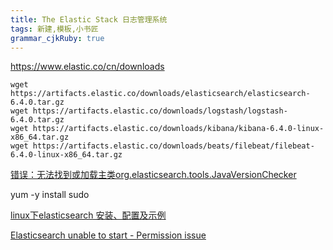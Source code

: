```yaml
---
title: The Elastic Stack 日志管理系统
tags: 新建,模板,小书匠
grammar_cjkRuby: true
---
```


https://www.elastic.co/cn/downloads

```
wget https://artifacts.elastic.co/downloads/elasticsearch/elasticsearch-6.4.0.tar.gz
wget https://artifacts.elastic.co/downloads/logstash/logstash-6.4.0.tar.gz
wget https://artifacts.elastic.co/downloads/kibana/kibana-6.4.0-linux-x86_64.tar.gz
wget https://artifacts.elastic.co/downloads/beats/filebeat/filebeat-6.4.0-linux-x86_64.tar.gz
```




[错误：无法找到或加载主类org.elasticsearch.tools.JavaVersionChecker](https://discuss.elastic.co/t/error-could-not-find-or-load-main-class-org-elasticsearch-tools-javaversionchecker/82213)

yum -y install sudo

[linux下elasticsearch 安装、配置及示例](https://blog.csdn.net/sinat_28224453/article/details/51134978)

[Elasticsearch unable to start - Permission issue](https://stackoverflow.com/questions/41057917/elasticsearch-unable-to-start-permission-issue)